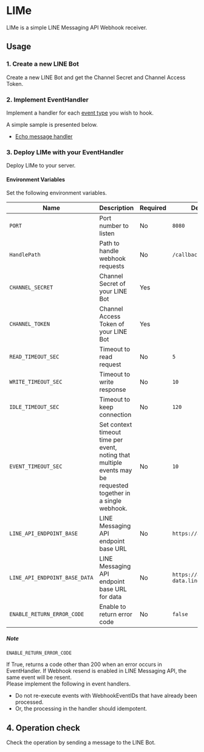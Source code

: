 # LIMe

LIMe is a simple LINE Messaging API Webhook receiver.

## Usage

### 1. Create a new LINE Bot

Create a new LINE Bot and get the Channel Secret and Channel Access Token.

### 2. Implement EventHandler

Implement a handler for each [event type](https://github.com/line/line-bot-sdk-go/blob/master/linebot/event.go) you wish to hook.

A simple sample is presented below.  
- [Echo message handler](example/echo.go)

### 3. Deploy LIMe with your EventHandler

Deploy LIMe to your server.

#### Environment Variables

Set the following environment variables.

| Name                          | Description                                                                                                    | Required | Default                    |
|-------------------------------|----------------------------------------------------------------------------------------------------------------|----------|----------------------------|
| `PORT`                        | Port number to listen                                                                                          | No       | `8080`                     |
| `HandlePath`                  | Path to handle webhook requests                                                                                | No       | `/callback`                |
| `CHANNEL_SECRET`              | Channel Secret of your LINE Bot                                                                                | Yes      |                            |
| `CHANNEL_TOKEN`               | Channel Access Token of your LINE Bot                                                                          | Yes      |                            |
| `READ_TIMEOUT_SEC`            | Timeout to read request                                                                                        | No       | `5`                        |
| `WRITE_TIMEOUT_SEC`           | Timeout to write response                                                                                      | No       | `10`                       |
| `IDLE_TIMEOUT_SEC`            | Timeout to keep connection                                                                                     | No       | `120`                      |
| `EVENT_TIMEOUT_SEC`           | Set context timeout time per event, noting that multiple events may be requested together in a single webhook. | No       | `10`                       |
| `LINE_API_ENDPOINT_BASE`      | LINE Messaging API endpoint base URL                                                                           | No       | `https://api.line.me`      |
| `LINE_API_ENDPOINT_BASE_DATA` | LINE Messaging API endpoint base URL for data                                                                  | No       | `https://api-data.line.me` |
| `ENABLE_RETURN_ERROR_CODE`    | Enable to return error code                                                                                    | No       | `false`                    |

##### Note

`ENABLE_RETURN_ERROR_CODE`

If True, returns a code other than 200 when an error occurs in EventHandler.
If Webhook resend is enabled in LINE Messaging API, the same event will be resent.  
Please implement the following in event handlers.

- Do not re-execute events with WebhookEventIDs that have already been processed.
- Or, the processing in the handler should idempotent.

## 4. Operation check

Check the operation by sending a message to the LINE Bot.
